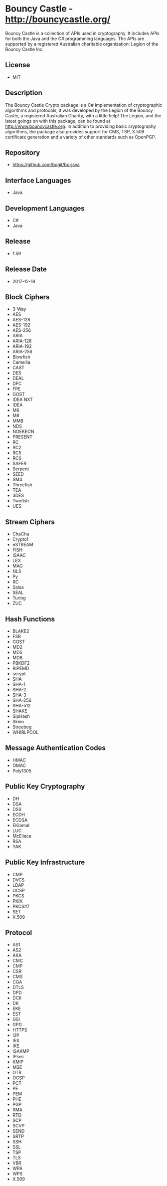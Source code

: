 # Bouncy Castle - http://bouncycastle.org/
Bouncy Castle is a collection of APIs used in cryptography. It includes APIs for both the Java and the C# programming languages. The APIs are supported by a registered Australian charitable organization: Legion of the Bouncy Castle Inc.

## License
- MIT

## Description
The Bouncy Castle Crypto package is a C# implementation of cryptographic algorithms and protocols, it was developed by the Legion of the Bouncy Castle, a registered Australian Charity, with a little help! The Legion, and the latest goings on with this package, can be found at http://www.bouncycastle.org. In addition to providing basic cryptography algorithms, the package also provides support for CMS, TSP, X.509 certificate generation and a variety of other standards such as OpenPGP.

## Repository
- https://github.com/bcgit/bc-java

## Interface Languages
- Java

## Development Languages
- C#
- Java

## Release
- 1.59

## Release Date
- 2017-12-18

## Block Ciphers
- 3-Way
- AES
- AES-128
- AES-192
- AES-256
- ARIA
- ARIA-128
- ARIA-192
- ARIA-256
- Blowfish
- Camellia
- CAST
- DES
- DEAL
- DFC
- FPE
- GOST
- IDEA NXT
- IDEA
- M6
- M8
- MMB
- NDS
- NOEKEON
- PRESENT
- RC
- RC2
- RC5
- RC6
- SAFER
- Serpent
- SEED
- SM4
- Threefish
- TEA
- 3DES
- Twofish
- UES

## Stream Ciphers
- ChaCha
- Crypto1
- eSTREAM
- FISH
- ISAAC
- LEX
- MAG
- NLS
- Py
- RC
- Salsa
- SEAL
- Turing
- ZUC

## Hash Functions
- BLAKE2
- FSB
- GOST
- MD2
- MD5
- MD6
- PBKDF2
- RIPEMD
- scrypt
- SHA
- SHA-1
- SHA-2
- SHA-3
- SHA-256
- SHA-512
- SHAKE
- SipHash
- Skein
- Streebog
- WHIRLPOOL

## Message Authentication Codes
- HMAC
- OMAC
- Poly1305

## Public Key Cryptography
- DH
- DSA
- DSS
- ECDH
- ECDSA
- ElGamal
- LUC
- McEliece
- RSA
- YAK

## Public Key Infrastructure
- CMP
- DVCS
- LDAP
- OCSP
- PKCS
- PKIX
- PKCS#7
- SET
- X.509

## Protocol
- AS1
- AS2
- AKA
- CMC
- CMP
- CSR
- CMS
- CGA
- DTLS
- DPD
- DCII
- DK
- EKE
- EST
- GSI
- GPG
- HTTPS
- I2P
- IES
- IKE
- ISAKMP
- IPsec
- KMIP
- MSE
- OTR
- OCSP
- PCT
- PE
- PEM
- PHE
- PGP
- RMA
- RTD
- SCP
- SCVP
- SEND
- SRTP
- SSH
- SSL
- TSP
- TLS
- VBR
- WPA
- WPS
- X.509

